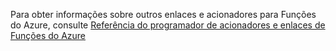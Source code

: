 Para obter informações sobre outros enlaces e acionadores para Funções do Azure, consulte [Referência do programador de acionadores e enlaces de Funções do Azure](../articles/azure-functions/functions-triggers-bindings.md)



<!--HONumber=Nov16_HO2-->


